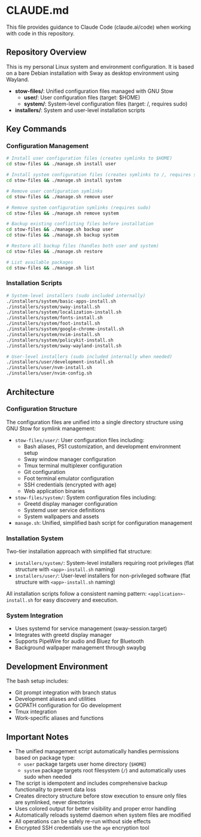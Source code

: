 # CLAUDE.md

This file provides guidance to Claude Code (claude.ai/code) when working with code in this repository.

## Repository Overview

This is my personal Linux system and environment configuration.
It is based on a bare Debian installation with Sway as desktop environment using Wayland.

- **stow-files/**: Unified configuration files managed with GNU Stow
  - **user/**: User configuration files (target: $HOME)
  - **system/**: System-level configuration files (target: /, requires sudo)
- **installers/**: System and user-level installation scripts

## Key Commands

### Configuration Management
```bash
# Install user configuration files (creates symlinks to $HOME)
cd stow-files && ./manage.sh install user

# Install system configuration files (creates symlinks to /, requires sudo)
cd stow-files && ./manage.sh install system

# Remove user configuration symlinks
cd stow-files && ./manage.sh remove user

# Remove system configuration symlinks (requires sudo)
cd stow-files && ./manage.sh remove system

# Backup existing conflicting files before installation
cd stow-files && ./manage.sh backup user
cd stow-files && ./manage.sh backup system

# Restore all backup files (handles both user and system)
cd stow-files && ./manage.sh restore

# List available packages
cd stow-files && ./manage.sh list
```

### Installation Scripts
```bash
# System-level installers (sudo included internally)
./installers/system/basic-apps-install.sh
./installers/system/sway-install.sh
./installers/system/localization-install.sh
./installers/system/fonts-install.sh
./installers/system/foot-install.sh
./installers/system/google-chrome-install.sh
./installers/system/nvim-install.sh
./installers/system/policykit-install.sh
./installers/system/sway-wayland-install.sh

# User-level installers (sudo included internally when needed)
./installers/user/development-install.sh
./installers/user/nvm-install.sh
./installers/user/nvim-config.sh
```

## Architecture

### Configuration Structure
The configuration files are unified into a single directory structure using GNU Stow for symlink management:
- `stow-files/user/`: User configuration files including:
  - Bash aliases, PS1 customization, and development environment setup
  - Sway window manager configuration
  - Tmux terminal multiplexer configuration
  - Git configuration
  - Foot terminal emulator configuration
  - SSH credentials (encrypted with age)
  - Web application binaries
- `stow-files/system/`: System configuration files including:
  - Greetd display manager configuration
  - Systemd user service definitions
  - System wallpapers and assets
- `manage.sh`: Unified, simplified bash script for configuration management

### Installation System
Two-tier installation approach with simplified flat structure:
- `installers/system/`: System-level installers requiring root privileges (flat structure with `<app>-install.sh` naming)
- `installers/user/`: User-level installers for non-privileged software (flat structure with `<app>-install.sh` naming)

All installation scripts follow a consistent naming pattern: `<application>-install.sh` for easy discovery and execution.

### System Integration
- Uses systemd for service management (sway-session.target)
- Integrates with greetd display manager
- Supports PipeWire for audio and Bluez for Bluetooth
- Background wallpaper management through swaybg

## Development Environment

The bash setup includes:
- Git prompt integration with branch status
- Development aliases and utilities
- GOPATH configuration for Go development
- Tmux integration
- Work-specific aliases and functions

## Important Notes

- The unified management script automatically handles permissions based on package type:
  - `user` package targets user home directory (`$HOME`)
  - `system` package targets root filesystem (`/`) and automatically uses sudo when needed
- The script is idempotent and includes comprehensive backup functionality to prevent data loss
- Creates directory structure before stow execution to ensure only files are symlinked, never directories
- Uses colored output for better visibility and proper error handling
- Automatically reloads systemd daemon when system files are modified
- All operations can be safely re-run without side effects
- Encrypted SSH credentials use the `age` encryption tool
